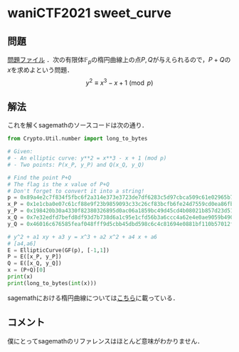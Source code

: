 # waniCTF2021 sweet_curve
## 問題
[問題ファイル](https://github.com/wani-hackase/wanictf2021-writeup/tree/main/cry/sweet_curve/file)
．次の有限体$\mathbb{F}_p$の楕円曲線上の点$P,Q$が与えられるので，$P+Q$の$x$を求めよという問題．
$$
y^2 \equiv x^3 - x + 1 \pmod p
$$

## 解法
これを解くsagemathのソースコードは次の通り．
```python
from Crypto.Util.number import long_to_bytes

# Given:
# - An elliptic curve: y**2 = x**3 - x + 1 (mod p)
# - Two points: P(x_P, y_P) and Q(x_Q, y_Q)

# Find the point P+Q
# The flag is the x value of P+Q
# Don't forget to convert it into a string!
p = 0x89a4e2c7f834f5fbc6f2a314e373e3723de7df6283c5d97cbca509c61e02965b7ef96efce1d827bfdfa7f21d22803558bb549f9ea15dfe9f47d3976648c55feb
x_P = 0x1e1cba0e07c61cf88e9f23b9859093c33c26cf83bcfb6fe24d7559cd0ea86fb2f144ae643ac5edf6f04ef065dc7c2c18d88ae02843592d5e611029fefc0fece
y_P = 0x198420b30a4330f82380326895d0ac06a1859bc49d45cd4b08021b857d23d515163b9151fbaf7ae5f816d485d129d3b1c4630d1fb45c6790af551428a5c85667
x_Q = 0x7e32edfd7befd8df93d7b738d6a1c95e1cfd56b3a6ccc4a62e4e0ae9059b4903e71fccbe07d8d45c762b4a3ed5c9d1a2505043d033e58adb72191259b81bc47d
y_Q = 0x46016c676585feaf048fff9d5cbb45dbd598c6c4c81694e0881bf110b57012f0bac6eaf7376fee015c8cecba1fc92206ca346f7d72ee1d60f820091c85fa76b3

# y^2 + a1 xy + a3 y = x^3 + a2 x^2 + a4 x + a6
# [a4,a6]
E = EllipticCurve(GF(p), [-1,1])
P = E([x_P, y_P])
Q = E([x_Q, y_Q])
x = (P+Q)[0]
print(x)
print(long_to_bytes(int(x)))
```
sagemathにおける楕円曲線については[こちら](https://doc.sagemath.org/html/ja/tutorial/tour_advanced.html)に載っている．

## コメント
僕にとってsagemathのリファレンスはほとんど意味がわかりません．
